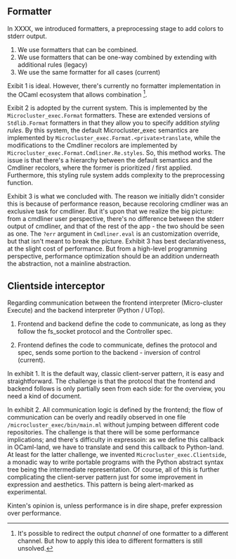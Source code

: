 ## Formatter

In XXXX, we introduced formatters, a preprocessing stage to add colors to stderr output.

1. We use formatters that can be combined.
2. We use formatters that can be one-way combined by extending with additional rules (legacy)
3. We use the same formatter for all cases (current)

Exibit 1 is ideal. However, there's currently no formatter implementation in the OCaml ecosystem that allows combination [^redirect].

Exibit 2 is adopted by the current system. This is implemented by the `Microcluster_exec.Format` formatters. These are extended versions of `Stdlib.Format` formatters in that they allow you to specify addition _styling rules_. By this system, the default Microcluster_exec semantics are implemented by `Microcluster_exec.Format.<private>translate`, while the modifications to the Cmdliner recolors are implemented by `Microcluster_exec.Format.Cmdliner.Re.styles`. So, this method works. The issue is that there's a hierarchy between the default semantics and the Cmdliner recolors, where the former is prioritized / first applied. Furthermore, this styling rule system adds complexity to the preprocessing function.

Exhibit 3 is what we concluded with. The reason we initially didn't consider this is because of performance reason, because recoloring cmdliner was an exclusive task for cmdliner. But it's upon that we realize the big picture: from a cmdliner user perspective, there's no difference between the stderr output of cmdliner, and that of the rest of the app - the two should be seen as one. The `?err` argument in `Cmdliner.eval` is an customization override, but that isn't meant to break the picture. Exhibit 3 has best declarativeness, at the slight cost of performance. But from a high-level programming perspective, performance optimization should be an addition underneath the abstraction, not a mainline abstraction.

## Clientside interceptor

Regarding communication between the frontend interpreter (Micro-cluster Execute) and the backend interpreter (Python / UTop).

1. Frontend and backend define the code to communicate, as long as they follow the fs_socket protocol and the Controller spec.

2. Frontend defines the code to communicate, defines the protocol and spec, sends some portion to the backend  - inversion of control (current).

In exhibit 1. It is the default way, classic client-server pattern, it is easy and straightforward. The challenge is that the protocol that the frontend and backend follows is only partially seen from each side: for the overview, you need a kind of document.

In exhibit 2. All communication logic is defined by the frontend; the flow of communication can be overly and readily observed in one file `/microcluster_exec/bin/main.ml` without jumping between different code repositories. The challenge is that there will be some performance implications; and there's difficulty in expressoin: as we define this callback in OCaml-land, we have to translate and send this callback to Python-land. At least for the latter challenge, we invented `Microcluster_exec.Clientside`, a monadic way to write portable programs with the Python abstract syntax tree being the intermediate representation. Of course, all of this is further complicating the client-server pattern just for some improvement in expression and aesthetics. This pattern is being alert-marked as experimental.

Kinten's opinion is, unless performance is in dire shape, prefer expression over performance.

[^redirect]: It's possible to redirect the output _channel_ of one formatter to a different channel. But how to apply this idea to different formatters is still unsolved.
